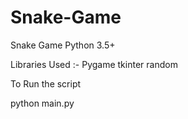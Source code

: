 # Snake-Game
Snake Game 
Python 3.5+

Libraries Used :-
Pygame
tkinter
random

To Run the script 

python main.py
